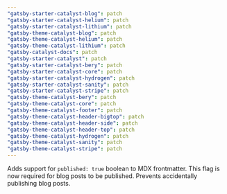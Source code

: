 ```yaml
---
"gatsby-starter-catalyst-blog": patch
"gatsby-starter-catalyst-helium": patch
"gatsby-starter-catalyst-lithium": patch
"gatsby-theme-catalyst-blog": patch
"gatsby-theme-catalyst-helium": patch
"gatsby-theme-catalyst-lithium": patch
"gatsby-catalyst-docs": patch
"gatsby-starter-catalyst": patch
"gatsby-starter-catalyst-bery": patch
"gatsby-starter-catalyst-core": patch
"gatsby-starter-catalyst-hydrogen": patch
"gatsby-starter-catalyst-sanity": patch
"gatsby-starter-catalyst-stripe": patch
"gatsby-theme-catalyst-bery": patch
"gatsby-theme-catalyst-core": patch
"gatsby-theme-catalyst-footer": patch
"gatsby-theme-catalyst-header-bigtop": patch
"gatsby-theme-catalyst-header-side": patch
"gatsby-theme-catalyst-header-top": patch
"gatsby-theme-catalyst-hydrogen": patch
"gatsby-theme-catalyst-sanity": patch
"gatsby-theme-catalyst-stripe": patch
---
```


Adds support for `published: true` boolean to MDX frontmatter. This flag is now required for blog posts to be published. Prevents accidentally publishing blog posts.
